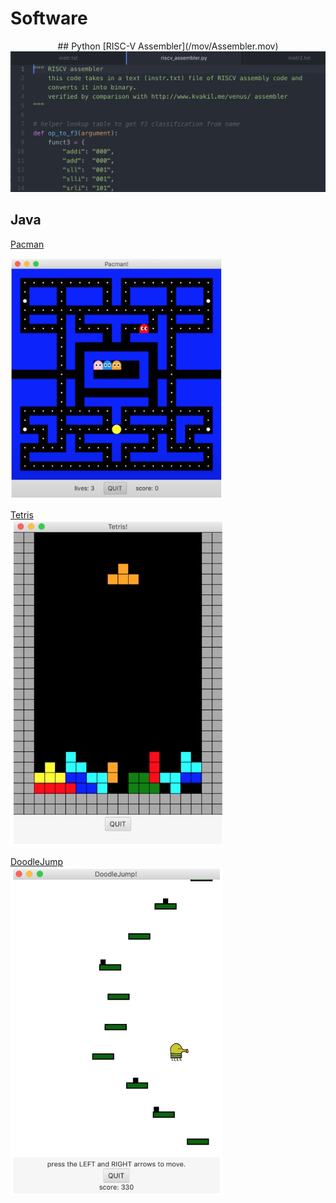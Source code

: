 # Software
<p style="text-align:center">
## Python
[RISC-V Assembler](/mov/Assembler.mov)
<img src="images/Assembler.png?raw=true" class="center">

## Java
[Pacman](/mov/Pacman.mov) <br>

<img src="images/Pacman.png" style="width:340px;" ><br>

[Tetris](/mov/Tetris.mov)  <br>
<img src="images/Tetris.png" style="width:340px;" > <br>

[DoodleJump](/mov/DoodleJump.mov) <br>
<img src="images/DoodleJump.png" style="width:340px;" > <br>

</p>
